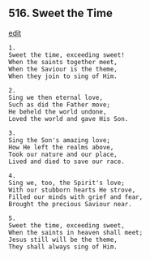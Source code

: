 
## 516.  Sweet the Time
[edit](https://docs.google.com/document/d/1oPd5uRn81N6vdbMb-80ycgz4NqIOjup0/edit?mode=html)



    1.
    Sweet the time, exceeding sweet! 
    When the saints together meet, 
    When the Saviour is the theme, 
    When they join to sing of Him. 

    2.
    Sing we then eternal love, 
    Such as did the Father move; 
    He beheld the world undone, 
    Loved the world and gave His Son. 

    3.
    Sing the Son's amazing love; 
    How He left the realms above, 
    Took our nature and our place, 
    Lived and died to save our race. 

    4.
    Sing we, too, the Spirit's love; 
    With our stubborn hearts He strove, 
    Filled our minds with grief and fear, 
    Brought the precious Saviour near. 

    5.
    Sweet the time, exceeding sweet, 
    When the saints in heaven shall meet; 
    Jesus still will be the theme, 
    They shall always sing of Him. 
